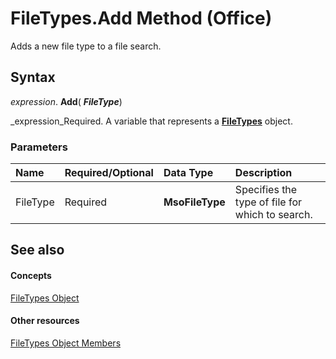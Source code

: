 
# FileTypes.Add Method (Office)

Adds a new file type to a file search.


## Syntax

 _expression_. **Add**( **_FileType_**)

 _expression_Required. A variable that represents a  **[FileTypes](5e8b5240-5ebd-704d-72e6-1f4ad951dfdc.md)** object.


### Parameters



|**Name**|**Required/Optional**|**Data Type**|**Description**|
|:-----|:-----|:-----|:-----|
|FileType|Required| **MsoFileType**|Specifies the type of file for which to search.|

## See also


#### Concepts


 [FileTypes Object](5e8b5240-5ebd-704d-72e6-1f4ad951dfdc.md)
#### Other resources


 [FileTypes Object Members](c2ecfe17-b2bb-23ef-1c2b-e5b8b5ff4fe1.md)

